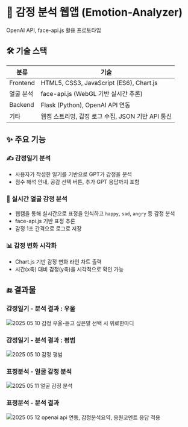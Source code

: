 # 🧠 감정 분석 웹앱 (Emotion-Analyzer)
OpenAI API, face-api.js 활용 프로토타입

## 🛠 기술 스택
| 분류 | 기술 |
|------|------|
| Frontend | HTML5, CSS3, JavaScript (ES6), Chart.js |
| 얼굴 분석 | face-api.js (WebGL 기반 실시간 추론) |
| Backend | Flask (Python), OpenAI API 연동 |
| 기타 | 웹캠 스트리밍, 감정 로그 수집, JSON 기반 API 통신 |

## ✨ 주요 기능
### ✍️ 감정일기 분석
- 사용자가 작성한 일기를 기반으로 GPT가 감정을 분석
- 점수 해석 안내, 공감 선택 버튼, 추가 GPT 응답까지 포함

### 🎥 실시간 얼굴 감정 분석
- 웹캠을 통해 실시간으로 표정을 인식하고 `happy`, `sad`, `angry` 등 감정 분석
- face-api.js 기반 표정 추론
- 감정 1초 간격으로 로그로 저장

### 📊 감정 변화 시각화
- Chart.js 기반 감정 변화 라인 차트 출력
- 시간(x축) 대비 감정(y축)을 시각적으로 확인 가능

## 🔚 결과물
### 감정일기 - 분석 결과 : 우울
![2025 05 10 감정 우울-듣고 싶은말 선택 시 위로한마디](https://github.com/user-attachments/assets/369eed65-531b-488d-8e69-2f467b345a23)


### 감정일기 - 분석 결과 : 평범
![2025 05 10 감정 평범](https://github.com/user-attachments/assets/c3af6fc4-4c89-4f54-8e32-c336f71afa0b)


### 표정분석 - 얼굴 감정 분석
![2025 05 11 얼굴 감정 분석](https://github.com/user-attachments/assets/36c8b3a9-5c31-4d42-a1a2-bc7b456da575)


### 표정분석 - 분석 결과
![2025 05 12 openai api 연동, 감정분석요약, 응원코멘트 응답 적용](https://github.com/user-attachments/assets/f17e2e20-584a-4c74-b720-06447ba4c3a6)







